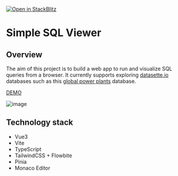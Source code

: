 [![Open in StackBlitz](https://developer.stackblitz.com/img/open_in_stackblitz.svg)](https://stackblitz.com/github/zv3/simple-sql-viewer)
# Simple SQL Viewer

## Overview 

The aim of this project is to build a web app to run and visualize SQL queries from a browser. It currently supports exploring [datasette.io](https://github.com/simonw/datasette) databases such as this [global power plants](https://global-power-plants.datasettes.com/global-power-plants/global-power-plants) database.

[DEMO](https://vue3-sql-viewer.netlify.com)

![image](https://user-images.githubusercontent.com/511910/191118008-1693bf82-d636-437e-8232-e775d3f0cfa6.png)

## Technology stack

- Vue3
- Vite
- TypeScript
- TailwindCSS + Flowbite
- Pinia
- Monaco Editor
